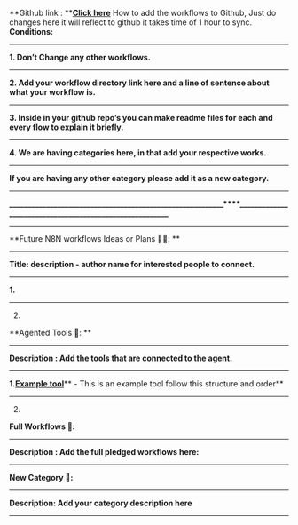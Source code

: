 **Github link : **[****Click here****](https://github.com/NumpyNinja2025/AgenticAI_Workflows)
How to add the workflows to Github,
Just do changes here it will reflect to github it takes time of 1 hour to sync.
**Conditions:**
****
**1. Don’t Change any other workflows.**
****
**2. Add your workflow directory link here and a line of sentence about what your workflow is.**
****
**3. Inside in your github repo’s you can make readme files for each and every flow to explain it briefly.**
****
**4. We are having categories here, in that add your respective works.**
****
**If you are having any other category please add it as a new category.**
****
**__________________________________________________________****________________________________________________________**
****
**Future N8N workflows Ideas or Plans 💭💡: **
****
**Title: description - author name for interested people to connect.**
****
**1.**
****
2.
**Agented Tools 🧰: **
****
**Description : Add the tools that are connected to the agent.**
****
**1.**[****Example tool****](https://github.com/RAMM143/numpy-ninja-flow-chart/tree/main/My%20n8n%20Workflows/Example%20flow%20Directory)** - This is an example tool follow this structure and order**
****
2.
**Full Workflows 💯:**
****
**Description : Add the full pledged workflows here:**
****

**New Category 🤔:**
****
**Description: Add your category description here**
****